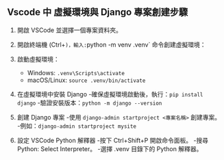 
## Vscode 中 虛擬環境與 Django 專案創建步驟

1. 開啟 VSCode 並選擇一個專案資料夾。

2. 開啟終端機 (Ctrl+`)，輸入:`python -m venv .venv` 命令創建虛擬環境：

3. 啟動虛擬環境：
    - Windows: `.venv\Scripts\activate`
    - macOS/Linux: `source .venv/bin/activate`


4. 在虛擬環境中安裝 Django
    -確保虛擬環境啟動後，執行：`pip install django`
    -驗證安裝版本：`python -m django --version`

5. 創建 Django 專案
    -使用 `django-admin startproject <專案名稱>` 創建專案。
    -例如：`django-admin startproject mysite`

6. 設定 VSCode Python 解釋器
    -按下 Ctrl+Shift+P 開啟命令面板。
    -搜尋 Python: Select Interpreter。
    -選擇 .venv 目錄下的 Python 解釋器。

